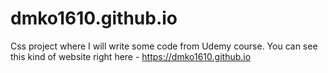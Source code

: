# dmko1610.github.io
Css project where I will write some code from Udemy course.
You can see this kind of website right here - https://dmko1610.github.io
